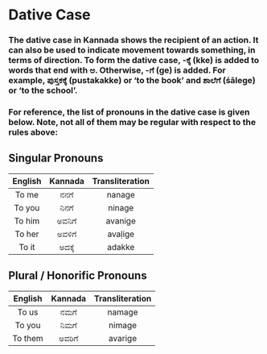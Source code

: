 # Dative Case

### The dative case in Kannada shows the recipient of an action. It can also be used to indicate movement towards something, in terms of direction. To form the dative case, -ಕ್ಕೆ (kke) is added to words that end with ಅ. Otherwise, -ಗೆ (ge) is added. For example, ಪುಸ್ತಕಕ್ಕೆ (pustakakke) or ‘to the book’ and ಶಾಲೆಗೆ (śālege) or ‘to the school’.

### For reference, the list of pronouns in the dative case is given below. Note, not all of them may be regular with respect to the rules above:

## Singular Pronouns

| English | Kannada | Transliteration |
|:-------:|:-------:|:---------------:|
|  To me  |  ನನಗೆ   |     nanage      |
| To you  |  ನಿನಗೆ  |     ninage      |
| To him  | ಅವನಿಗೆ  |     avanige     |
| To her  | ಅವಳಿಗೆ  |     avaḷige     |
|  To it  | ಅದಕ್ಕೆ  |     adakke      |

## Plural / Honorific Pronouns

| English | Kannada | Transliteration |
|:-------:|:-------:|:---------------:|
|  To us  |  ನಮಗೆ   |     namage      |
| To you  |  ನಿಮಗೆ  |     nimage      |
| To them | ಅವರಿಗೆ  |     avarige     |
